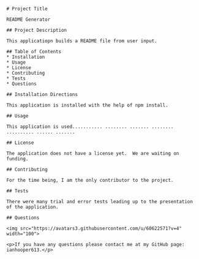 
    # Project Title 

    README Generator  

    ## Project Description 

    This applicatiopn builds a README file from user input.  

    ## Table of Contents
    * Installation 
    * Usage
    * License
    * Contributing
    * Tests
    * Questions
 
    ## Installation Directions 

    This application is installed with the help of npm install.   

    ## Usage 

    This application is used........... ........ ....... ........ .......... ...... .......    

    ## License 

    The application does not have a license yet.  We are waiting on funding.  
 
    ## Contributing 

    For the time being, I am the only contributor to the project. 

    ## Tests 

    There were many trial and error tests leading up to the presentation of the application.   

    ## Questions 

    <img src="https://avatars3.githubusercontent.com/u/60622571?v=4" width="100"> 

    <p>If you have any questions please contact me at my GitHub page: ianhooper613.</p>
    
